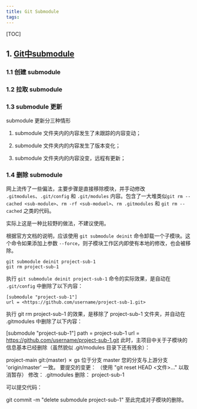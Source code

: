 ```yaml
---
title: Git Submodule
tags:
---
```


[TOC]

## 1. [Git中submodule](https://zhuanlan.zhihu.com/p/87053283)

### 1.1 创建 submodule

### 1.2 拉取 submodule

### 1.3 submodule 更新

submodule 更新分三种情形

1. submodule 文件夹内的内容发生了未跟踪的内容变动；

2. submodule 文件夹内的内容发生了版本变化；

3. submodule 文件夹内的内容没变，远程有更新；

### 1.4 删除 submodule

网上流传了一些偏法，主要步骤是直接移除模块，并手动修改 ```.gitmodules```、```.git/config``` 和 ```.git/modules``` 内容。包含了一大堆类似```git rm --cached <sub-module>```、```rm -rf <sub-moduel>```、```rm .gitmodules``` 和 ```git rm --cached``` 之类的代码。

实际上这是一种比较野的做法，不建议使用。

根据官方文档的说明，应该使用 ```git submodule deinit``` 命令卸载一个子模块。这个命令如果添加上参数 ```--force```，则子模块工作区内即使有本地的修改，也会被移除。

```shell
git submodule deinit project-sub-1
git rm project-sub-1
```

执行 ```git submodule deinit project-sub-1``` 命令的实际效果，是自动在 ```.git/config``` 中删除了以下内容：

```shell
[submodule "project-sub-1"]
url = <https://github.com/username/project-sub-1.git>
```

执行 git rm project-sub-1 的效果，是移除了 project-sub-1 文件夹，并自动在 .gitmodules 中删除了以下内容：

[submodule "project-sub-1"]
path = project-sub-1
url = <https://github.com/username/project-sub-1.git>
此时，主项目中关于子模块的信息基本已经删除（虽然貌似 .git/modules 目录下还有残余）：

project-main git:(master) ✗ gs
位于分支 master
您的分支与上游分支 'origin/master' 一致。
要提交的变更：
（使用 "git reset HEAD <文件>..." 以取消暂存）
修改： .gitmodules
删除： project-sub-1

可以提交代码：

git commit -m "delete submodule project-sub-1"
至此完成对子模块的删除。
